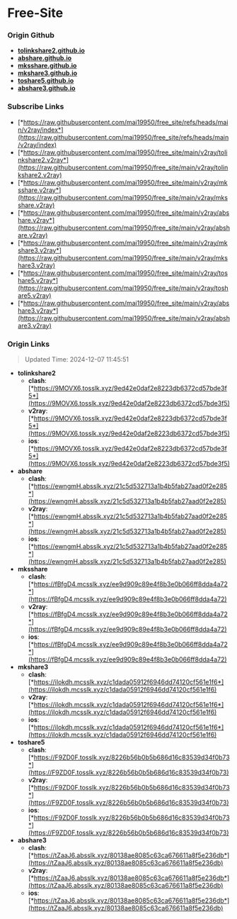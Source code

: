 # Free-Site

### Origin Github

- [**tolinkshare2.github.io**](https://github.com/tolinkshare2/tolinkshare2.github.io)
- [**abshare.github.io**](https://github.com/abshare/abshare.github.io)
- [**mksshare.github.io**](https://github.com/mksshare/mksshare.github.io)
- [**mkshare3.github.io**](https://github.com/mkshare3/mkshare3.github.io)
- [**toshare5.github.io**](https://github.com/toshare5/toshare5.github.io)
- [**abshare3.github.io**](https://github.com/abshare3/abshare3.github.io)

### Subscribe Links

- [*https://raw.githubusercontent.com/mai19950/free_site/refs/heads/main/v2ray/index*](https://raw.githubusercontent.com/mai19950/free_site/refs/heads/main/v2ray/index)
- [*https://raw.githubusercontent.com/mai19950/free_site/main/v2ray/tolinkshare2.v2ray*](https://raw.githubusercontent.com/mai19950/free_site/main/v2ray/tolinkshare2.v2ray)
- [*https://raw.githubusercontent.com/mai19950/free_site/main/v2ray/mksshare.v2ray*](https://raw.githubusercontent.com/mai19950/free_site/main/v2ray/mksshare.v2ray)
- [*https://raw.githubusercontent.com/mai19950/free_site/main/v2ray/abshare.v2ray*](https://raw.githubusercontent.com/mai19950/free_site/main/v2ray/abshare.v2ray)
- [*https://raw.githubusercontent.com/mai19950/free_site/main/v2ray/mkshare3.v2ray*](https://raw.githubusercontent.com/mai19950/free_site/main/v2ray/mkshare3.v2ray)
- [*https://raw.githubusercontent.com/mai19950/free_site/main/v2ray/toshare5.v2ray*](https://raw.githubusercontent.com/mai19950/free_site/main/v2ray/toshare5.v2ray)
- [*https://raw.githubusercontent.com/mai19950/free_site/main/v2ray/abshare3.v2ray*](https://raw.githubusercontent.com/mai19950/free_site/main/v2ray/abshare3.v2ray)

### Origin Links

> Updated Time: 2024-12-07 11:45:51

- **tolinkshare2**
  - **clash**: [*https://9MOVX6.tosslk.xyz/9ed42e0daf2e8223db6372cd57bde3f5*](https://9MOVX6.tosslk.xyz/9ed42e0daf2e8223db6372cd57bde3f5)
  - **v2ray**: [*https://9MOVX6.tosslk.xyz/9ed42e0daf2e8223db6372cd57bde3f5*](https://9MOVX6.tosslk.xyz/9ed42e0daf2e8223db6372cd57bde3f5)
  - **ios**: [*https://9MOVX6.tosslk.xyz/9ed42e0daf2e8223db6372cd57bde3f5*](https://9MOVX6.tosslk.xyz/9ed42e0daf2e8223db6372cd57bde3f5)
- **abshare**
  - **clash**: [*https://ewngmH.absslk.xyz/21c5d532713a1b4b5fab27aad0f2e285*](https://ewngmH.absslk.xyz/21c5d532713a1b4b5fab27aad0f2e285)
  - **v2ray**: [*https://ewngmH.absslk.xyz/21c5d532713a1b4b5fab27aad0f2e285*](https://ewngmH.absslk.xyz/21c5d532713a1b4b5fab27aad0f2e285)
  - **ios**: [*https://ewngmH.absslk.xyz/21c5d532713a1b4b5fab27aad0f2e285*](https://ewngmH.absslk.xyz/21c5d532713a1b4b5fab27aad0f2e285)
- **mksshare**
  - **clash**: [*https://fBfgD4.mcsslk.xyz/ee9d909c89e4f8b3e0b066ff8dda4a72*](https://fBfgD4.mcsslk.xyz/ee9d909c89e4f8b3e0b066ff8dda4a72)
  - **v2ray**: [*https://fBfgD4.mcsslk.xyz/ee9d909c89e4f8b3e0b066ff8dda4a72*](https://fBfgD4.mcsslk.xyz/ee9d909c89e4f8b3e0b066ff8dda4a72)
  - **ios**: [*https://fBfgD4.mcsslk.xyz/ee9d909c89e4f8b3e0b066ff8dda4a72*](https://fBfgD4.mcsslk.xyz/ee9d909c89e4f8b3e0b066ff8dda4a72)
- **mkshare3**
  - **clash**: [*https://iIokdh.mcsslk.xyz/c1dada05912f6946dd74120cf561e1f6*](https://iIokdh.mcsslk.xyz/c1dada05912f6946dd74120cf561e1f6)
  - **v2ray**: [*https://iIokdh.mcsslk.xyz/c1dada05912f6946dd74120cf561e1f6*](https://iIokdh.mcsslk.xyz/c1dada05912f6946dd74120cf561e1f6)
  - **ios**: [*https://iIokdh.mcsslk.xyz/c1dada05912f6946dd74120cf561e1f6*](https://iIokdh.mcsslk.xyz/c1dada05912f6946dd74120cf561e1f6)
- **toshare5**
  - **clash**: [*https://F9ZD0F.tosslk.xyz/8226b56b0b5b686d16c83539d34f0b73*](https://F9ZD0F.tosslk.xyz/8226b56b0b5b686d16c83539d34f0b73)
  - **v2ray**: [*https://F9ZD0F.tosslk.xyz/8226b56b0b5b686d16c83539d34f0b73*](https://F9ZD0F.tosslk.xyz/8226b56b0b5b686d16c83539d34f0b73)
  - **ios**: [*https://F9ZD0F.tosslk.xyz/8226b56b0b5b686d16c83539d34f0b73*](https://F9ZD0F.tosslk.xyz/8226b56b0b5b686d16c83539d34f0b73)
- **abshare3**
  - **clash**: [*https://tZaaJ6.absslk.xyz/80138ae8085c63ca676611a8f5e236db*](https://tZaaJ6.absslk.xyz/80138ae8085c63ca676611a8f5e236db)
  - **v2ray**: [*https://tZaaJ6.absslk.xyz/80138ae8085c63ca676611a8f5e236db*](https://tZaaJ6.absslk.xyz/80138ae8085c63ca676611a8f5e236db)
  - **ios**: [*https://tZaaJ6.absslk.xyz/80138ae8085c63ca676611a8f5e236db*](https://tZaaJ6.absslk.xyz/80138ae8085c63ca676611a8f5e236db)
